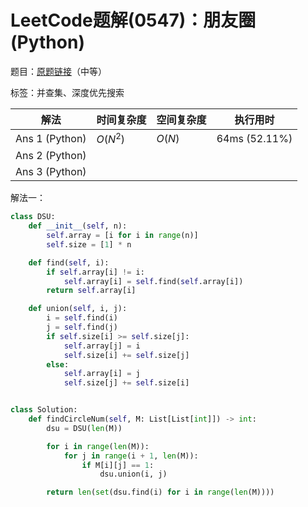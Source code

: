 # LeetCode题解(0547)：朋友圈(Python)

题目：[原题链接](https://leetcode-cn.com/problems/friend-circles/)（中等）

标签：并查集、深度优先搜索

| 解法           | 时间复杂度 | 空间复杂度 | 执行用时      |
| -------------- | ---------- | ---------- | ------------- |
| Ans 1 (Python) | $O(N^2)$   | $O(N)$     | 64ms (52.11%) |
| Ans 2 (Python) |            |            |               |
| Ans 3 (Python) |            |            |               |

解法一：

```python
class DSU:
    def __init__(self, n):
        self.array = [i for i in range(n)]
        self.size = [1] * n

    def find(self, i):
        if self.array[i] != i:
            self.array[i] = self.find(self.array[i])
        return self.array[i]

    def union(self, i, j):
        i = self.find(i)
        j = self.find(j)
        if self.size[i] >= self.size[j]:
            self.array[j] = i
            self.size[i] += self.size[j]
        else:
            self.array[i] = j
            self.size[j] += self.size[i]


class Solution:
    def findCircleNum(self, M: List[List[int]]) -> int:
        dsu = DSU(len(M))

        for i in range(len(M)):
            for j in range(i + 1, len(M)):
                if M[i][j] == 1:
                    dsu.union(i, j)

        return len(set(dsu.find(i) for i in range(len(M))))
```